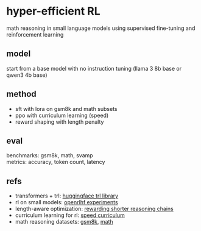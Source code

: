 # hyper-efficient RL

math reasoning in small language models using supervised fine-tuning and reinforcement learning

## model
start from a base model with no instruction tuning (llama 3 8b base or qwen3 4b base)

## method
- sft with lora on gsm8k and math subsets  
- ppo with curriculum learning (speed)  
- reward shaping with length penalty  

## eval
benchmarks: gsm8k, math, svamp  
metrics: accuracy, token count, latency  


## refs
- transformers + trl: [huggingface trl library](https://arxiv.org/abs/2306.09683)  
- rl on small models: [openrlhf experiments](https://arxiv.org/abs/2402.01306)  
- length-aware optimization: [rewarding shorter reasoning chains](https://arxiv.org/abs/2402.10896)  
- curriculum learning for rl: [speed curriculum](https://arxiv.org/abs/2407.01082)  
- math reasoning datasets: [gsm8k](https://arxiv.org/abs/2110.14168), [math](https://arxiv.org/abs/2103.03874)
